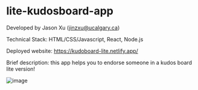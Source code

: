 # lite-kudosboard-app
Developed by Jason Xu (jinzxu@ucalgary.ca)

Technical Stack: HTML/CSS/Javascript, React, Node.js

Deployed website: https://kudoboard-lite.netlify.app/

Brief description: this app helps you to endorse someone in a kudos board lite version!

![image](https://user-images.githubusercontent.com/104885642/172300451-89fd9d57-23bd-4b4a-8b12-00ce86e45d76.png)
